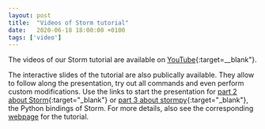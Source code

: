 ```yaml
---
layout: post
title:  "Videos of Storm tutorial"
date:   2020-06-18 18:00:00 +0100
tags: ['video']
---
```


The videos of our Storm tutorial are available on [YouTube](https://www.youtube.com/watch?v=TTfSZGiCQ3I&list=PLtEtbVzif4eg7c76bOzyreJvNVgmrj3Ub){:target=__blank"}.
<!--more-->

The interactive slides of the tutorial are also publically available.
They allow to follow along the presentation, try out all commands and even perform custom modifications.
Use the links to start the presentation for [part 2 about Storm](https://mybinder.org/v2/gh/moves-rwth/stormpyter/discotec2020?filepath=tutorial_discotec2020%2Fdiscotec_storm.ipynb){:target="_blank"} or [part 3 about stormpy](https://mybinder.org/v2/gh/moves-rwth/stormpyter/discotec2020?filepath=tutorial_discotec2020%2Fdiscotec_stormpy.ipynb){:target="_blank"}, the Python bindings of Storm.
For more details, also see the corresponding [webpage](https://github.com/moves-rwth/stormpyter/tree/master/tutorial_discotec2020) for the tutorial.

